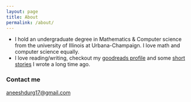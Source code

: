```yaml
---
layout: page
title: About
permalink: /about/
---
```


* I hold an undergraduate degree in Mathematics & Computer science from the university of Illinois at Urbana-Champaign. I love math and computer science equally.
* I love reading/writing, checkout my [goodreads profile](https://www.goodreads.com/user/show/62773213-aneesh-durg) and some [short stories](http://interstellarbroadcast.tumblr.com/) I wrote a long time ago.

### Contact me

[aneeshdurg17@gmail.com](mailto:aneeshdurg17@gmail.com)

